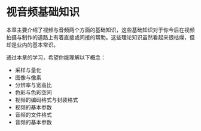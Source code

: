 # 视音频基础知识
本章主要介绍了视频与音频两个方面的基础知识，这些基础知识对于你今后在视频拍摄与制作的道路上有着直接或间接的帮助。这些理论知识虽然看起来很枯燥，但却是业内的基本常识。

通过本章的学习，希望你能理解以下概念：

* 采样与量化
* 图像与像素
* 分辨率与宽高比
* 色彩与色彩空间
* 视频的编码格式与封装格式
* 视频的基本参数
* 音频的文件格式
* 音频的基本参数